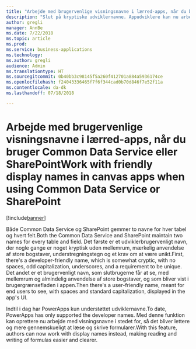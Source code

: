 ```yaml
---
title: "Arbejde med brugervenlige visningsnavne i lærred-apps, når du bruger Common Data Service eller SharePoint"
description: "Slut på kryptiske udviklernavne. Appudviklere kan nu arbejde med de navne, de ser i udviklerportalen og i deres apps brugergrænseflade."
author: gregli
manager: AnnBe
ms.date: 7/22/2018
ms.topic: article
ms.prod: 
ms.service: business-applications
ms.technology: 
ms.author: gregli
audience: Admin
ms.translationtype: HT
ms.sourcegitcommit: 0b40bb3c98145f5a260f412701a884a5936174ce
ms.openlocfilehash: f24043336465f7f6f344cad0b70d846f7e52f11a
ms.contentlocale: da-dk
ms.lasthandoff: 07/18/2018

---
```

# <a name="work-with-friendly-display-names-in-canvas-apps-when-using-common-data-service-or-sharepoint"></a><span data-ttu-id="8e182-104">Arbejde med brugervenlige visningsnavne i lærred-apps, når du bruger Common Data Service eller SharePoint</span><span class="sxs-lookup"><span data-stu-id="8e182-104">Work with friendly display names in canvas apps when using Common Data Service or SharePoint</span></span>


[!include[banner](../../includes/banner.md)]

<span data-ttu-id="8e182-105">Både Common Data Service og SharePoint gemmer to navne for hver tabel og hvert felt.</span><span class="sxs-lookup"><span data-stu-id="8e182-105">Both the Common Data Service and SharePoint maintain two names for every table and field.</span></span>  <span data-ttu-id="8e182-106">Det første er et udviklerbrugervenligt navn, der nogle gange er noget kryptisk uden mellemrum, mærkelig anvendelse af store bogstaver, understregningstegn og et krav om at være unikt.</span><span class="sxs-lookup"><span data-stu-id="8e182-106">First, there's a developer-friendly name, which is somewhat cryptic, with no spaces, odd capitalization, underscores, and a requirement to be unique.</span></span> <span data-ttu-id="8e182-107">Det andet er et brugervenligt navn, som slutbrugerne får at se, med mellemrum og almindelig anvendelse af store bogstaver, og som bliver vist i brugergrænsefladen i appen.</span><span class="sxs-lookup"><span data-stu-id="8e182-107">Then there's a user-friendly name, meant for end users to see, with spaces and standard capitalization, displayed in the app's UI.</span></span>  

<span data-ttu-id="8e182-108">Indtil i dag har PowerApps kun understøttet udviklernavne.</span><span class="sxs-lookup"><span data-stu-id="8e182-108">To date, PowerApps has only supported the developer names.</span></span> <span data-ttu-id="8e182-109">Med denne funktion kan oprettere nu arbejde med visningsnavne i stedet for, så det bliver lettere og mere gennemskueligt at læse og skrive formularer.</span><span class="sxs-lookup"><span data-stu-id="8e182-109">With this feature, authors can now work with display names instead, making reading and writing of formulas easier and clearer.</span></span>


